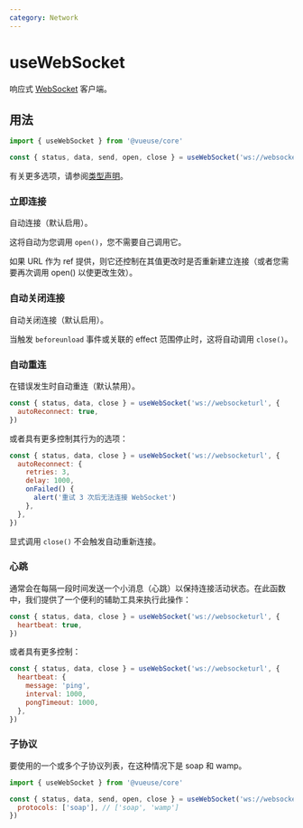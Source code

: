 ```yaml
---
category: Network
---
```


# useWebSocket

响应式 [WebSocket](https://developer.mozilla.org/en-US/docs/Web/API/WebSocket/WebSocket) 客户端。

## 用法

```js
import { useWebSocket } from '@vueuse/core'

const { status, data, send, open, close } = useWebSocket('ws://websocketurl')
```

有关更多选项，请参阅[类型声明](#type-declarations)。

### 立即连接

自动连接（默认启用）。

这将自动为您调用 `open()`，您不需要自己调用它。

如果 URL 作为 ref 提供，则它还控制在其值更改时是否重新建立连接（或者您需要再次调用 open() 以使更改生效）。

### 自动关闭连接

自动关闭连接（默认启用）。

当触发 `beforeunload` 事件或关联的 effect 范围停止时，这将自动调用 `close()`。

### 自动重连

在错误发生时自动重连（默认禁用）。

```js
const { status, data, close } = useWebSocket('ws://websocketurl', {
  autoReconnect: true,
})
```

或者具有更多控制其行为的选项：

```js
const { status, data, close } = useWebSocket('ws://websocketurl', {
  autoReconnect: {
    retries: 3,
    delay: 1000,
    onFailed() {
      alert('重试 3 次后无法连接 WebSocket')
    },
  },
})
```

显式调用 `close()` 不会触发自动重新连接。

### 心跳

通常会在每隔一段时间发送一个小消息（心跳）以保持连接活动状态。在此函数中，我们提供了一个便利的辅助工具来执行此操作：

```js
const { status, data, close } = useWebSocket('ws://websocketurl', {
  heartbeat: true,
})
```

或者具有更多控制：

```js
const { status, data, close } = useWebSocket('ws://websocketurl', {
  heartbeat: {
    message: 'ping',
    interval: 1000,
    pongTimeout: 1000,
  },
})
```

### 子协议

要使用的一个或多个子协议列表，在这种情况下是 soap 和 wamp。

```js
import { useWebSocket } from '@vueuse/core'

const { status, data, send, open, close } = useWebSocket('ws://websocketurl', {
  protocols: ['soap'], // ['soap', 'wamp']
})
```
